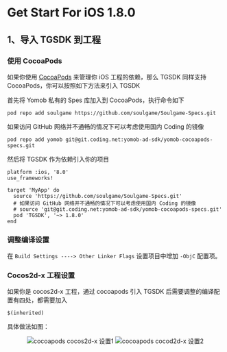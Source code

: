 
# Get Start For iOS 1.8.0

## 1、导入 TGSDK 到工程

### 使用 CocoaPods

如果你使用 [CocoaPods](https://cocoapods.org/) 来管理你 iOS 工程的依赖，那么 TGSDK 同样支持 CocoaPods，你可以按照如下方法来引入 TGSDK

首先将 Yomob 私有的 Spes 库加入到 CocoaPods，执行命令如下

```
pod repo add soulgame https://github.com/soulgame/Soulgame-Specs.git
```

如果访问 GitHub 网络并不通畅的情况下可以考虑使用国内 Coding 的镜像

```
pod repo add yomob git@git.coding.net:yomob-ad-sdk/yomob-cocoapods-specs.git
```

然后将 TGSDK 作为依赖引入你的项目

```
platform :ios, '8.0'
use_frameworks!

target 'MyApp' do
  source 'https://github.com/soulgame/Soulgame-Specs.git'
  # 如果访问 GitHub 网络并不通畅的情况下可以考虑使用国内 Coding 的镜像
  # source 'git@git.coding.net:yomob-ad-sdk/yomob-cocoapods-specs.git'
  pod 'TGSDK', '~> 1.8.0'
end
```

### 调整编译设置

在 `Build Settings ----> Other Linker Flags` 设置项目中增加 `-ObjC` 配置项。

### Cocos2d-x 工程设置

如果你是 cocos2d-x 工程，通过 cocoapods 引入 TGSDK 后需要调整的编译配置有四处，都需要加入

```
$(inherited)
```

具体做法如图：

<center>
<img src="http://ojwssyn3p.bkt.clouddn.com/cocopods-tgsdk-search-path.png" alt="cocoapods cocos2d-x 设置1" />
<img src="http://ojwssyn3p.bkt.clouddn.com/cocopods-tgsdk-other-linker-flag.png" alt="cocoapods cocod2d-x 设置2" />
</center>
